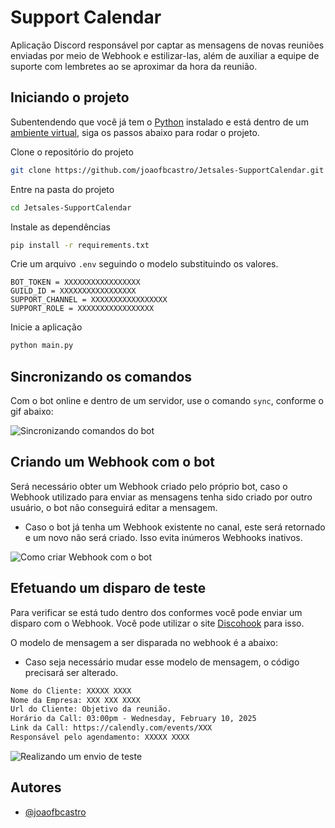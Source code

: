 # Support Calendar

Aplicação Discord responsável por captar as mensagens de novas reuniões enviadas por meio de Webhook e estilizar-las, além de auxiliar a equipe de suporte com lembretes ao se aproximar da hora da reunião.

## Iniciando o projeto

Subentendendo que você já tem o [Python](https://www.python.org/downloads/) instalado e está dentro de um [ambiente virtual](https://docs.python.org/pt-br/3/tutorial/venv.html), siga os passos abaixo para rodar o projeto.

Clone o repositório do projeto

```bash
git clone https://github.com/joaofbcastro/Jetsales-SupportCalendar.git
```

Entre na pasta do projeto

```bash
cd Jetsales-SupportCalendar
```

Instale as dependências

```bash
pip install -r requirements.txt
```

Crie um arquivo `.env` seguindo o modelo substituindo os valores.

```.env
BOT_TOKEN = XXXXXXXXXXXXXXXXX
GUILD_ID = XXXXXXXXXXXXXXXXX
SUPPORT_CHANNEL = XXXXXXXXXXXXXXXXX
SUPPORT_ROLE = XXXXXXXXXXXXXXXXX
```

Inicie a aplicação

```bash
python main.py
```

## Sincronizando os comandos

Com o bot online e dentro de um servidor, use o comando `sync`, conforme o gif abaixo:

![Sincronizando comandos do bot](https://i.imgur.com/xoT4NNM.gif)

## Criando um Webhook com o bot

Será necessário obter um Webhook criado pelo próprio bot, caso o Webhook utilizado para enviar as mensagens tenha sido criado por outro usuário, o bot não conseguirá editar a mensagem.

 - Caso o bot já tenha um Webhook existente no canal, este será retornado e um novo não será criado. Isso evita inúmeros Webhooks inativos.

![Como criar Webhook com o bot](https://i.imgur.com/lMS9PgB.gif)

## Efetuando um disparo de teste

Para verificar se está tudo dentro dos conformes você pode enviar um disparo com o Webhook. Você pode utilizar o site [Discohook](https://discohook.org/) para isso.

O modelo de mensagem a ser disparada no webhook é a abaixo:
 
 - Caso seja necessário mudar esse modelo de mensagem, o código precisará ser alterado.
  
```txt
Nome do Cliente: XXXXX XXXX
Nome da Empresa: XXX XXX XXXX
Url do Cliente: Objetivo da reunião.
Horário da Call: 03:00pm - Wednesday, February 10, 2025
Link da Call: https://calendly.com/events/XXX
Responsável pelo agendamento: XXXXX XXXX
```

![Realizando um envio de teste](https://i.imgur.com/s43esQE.gif)

## Autores

- [@joaofbcastro](https://www.github.com/joaofbcastro)

